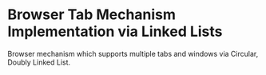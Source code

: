 # Browser Tab Mechanism Implementation via Linked Lists
 Browser mechanism which supports multiple tabs and windows via Circular, Doubly Linked List.

